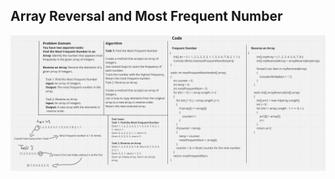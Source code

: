 ##  Array Reversal and Most Frequent Number

![whitboard](/challenges-and-data-structures/Pictures/image.png)